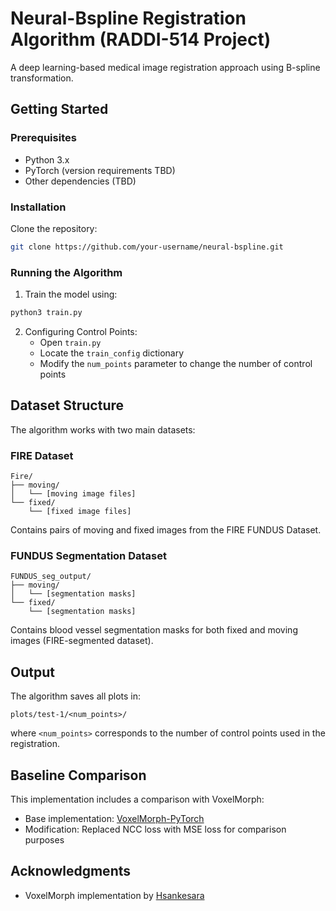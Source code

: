 # Neural-Bspline Registration Algorithm (RADDI-514 Project)

A deep learning-based medical image registration approach using B-spline transformation.

## Getting Started

### Prerequisites
- Python 3.x
- PyTorch (version requirements TBD)
- Other dependencies (TBD)

### Installation

Clone the repository:
```bash
git clone https://github.com/your-username/neural-bspline.git
```

### Running the Algorithm

1. Train the model using:
```bash
python3 train.py
```

2. Configuring Control Points:
   - Open `train.py`
   - Locate the `train_config` dictionary
   - Modify the `num_points` parameter to change the number of control points

## Dataset Structure

The algorithm works with two main datasets:

### FIRE Dataset
```
Fire/
├── moving/
│   └── [moving image files]
└── fixed/
    └── [fixed image files]
```
Contains pairs of moving and fixed images from the FIRE FUNDUS Dataset.

### FUNDUS Segmentation Dataset
```
FUNDUS_seg_output/
├── moving/
│   └── [segmentation masks]
└── fixed/
    └── [segmentation masks]
```
Contains blood vessel segmentation masks for both fixed and moving images (FIRE-segmented dataset).

## Output

The algorithm saves all plots in:
```
plots/test-1/<num_points>/
```
where `<num_points>` corresponds to the number of control points used in the registration.

## Baseline Comparison

This implementation includes a comparison with VoxelMorph:

- Base implementation: [VoxelMorph-PyTorch](https://github.com/Hsankesara/VoxelMorph-PyTorch)
- Modification: Replaced NCC loss with MSE loss for comparison purposes


## Acknowledgments

- VoxelMorph implementation by [Hsankesara](https://github.com/Hsankesara/VoxelMorph-PyTorch)
